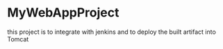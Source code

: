 # MyWebAppProject
this project is to integrate with jenkins and to deploy the built artifact into Tomcat 
